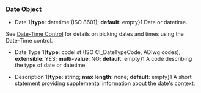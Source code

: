 ### Date Object
  
  * <span class="md-element">Date</span> <i class="fa fa-asterisk required" title="Required"> </i> 1{**type**: datetime (ISO 8601); **default**: empty}1 Date or datetime.
  
  See [Date-Time Control](../edit-window/controls/dateTime-control.md) for details on picking dates and times using the Date-Time control.
  
  * <span class="md-element">Date Type</span> <i class="fa fa-asterisk required" title="Required"> </i> 1{**type**: codelist (ISO CI_DateTypeCode, ADIwg codes); **extensible**: YES; **multi-value**: NO; **default**: empty}1 A code describing the type of date or datetime.
  
  * <span class="md-element">Description</span> 1{**type**: string; **max length**: none; **default**: empty}1 A short statement providing supplemental information about the date's context.
